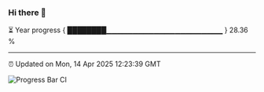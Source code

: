 ### Hi there 👋

⏳ Year progress { ████████▁▁▁▁▁▁▁▁▁▁▁▁▁▁▁▁▁▁▁▁▁▁ } 28.36 %

---

⏰ Updated on Mon, 14 Apr 2025 12:23:39 GMT

![Progress Bar CI](https://github.com/code-lakshay/GitHub-Actions-Demo/workflows/Progress%20Bar%20CI/badge.svg)
